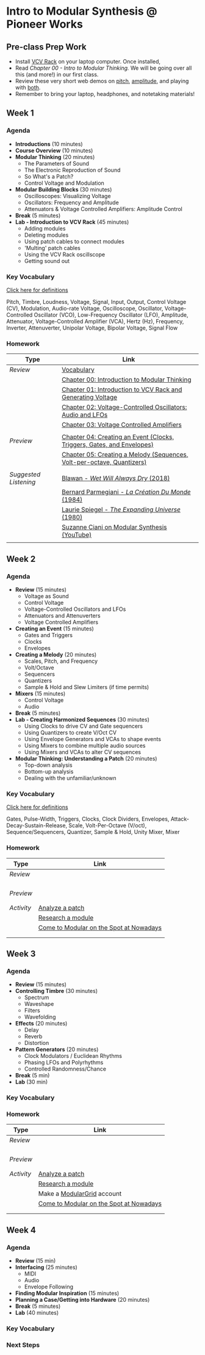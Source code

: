 # Intro to Modular Synthesis @ Pioneer Works







## Pre-class Prep Work

- Install [VCV Rack](vcvrack.com) on your laptop computer.  Once installed, 
- Read *Chapter 00 - Intro to Modular Thinking.*  We will be going over all this (and more!) in our first class.  
- Review these very short web demos on [pitch](https://learningsynths.ableton.com/making-changes/amplitude),  [amplitude](https://learningsynths.ableton.com/making-changes/pitch), and playing with [both](https://learningsynths.ableton.com/making-changes/play-with-amplitude-and-pitch).
- Remember to bring your laptop, headphones, and notetaking materials!



## Week 1

### Agenda

- **Introductions** (10 minutes)
- **Course Overview** (10 minutes)
- **Modular Thinking** (20 minutes)
  - The Parameters of Sound
  - The Electronic Reproduction of Sound
  - So What's a Patch?
  - Control Voltage and Modulation
- **Modular Building Blocks** (30 minutes)
  - Oscilloscopes: Visualizing Voltage
  - Oscillators: Frequency and Amplitude
  - Attenuators & Voltage Controlled Amplifiers: Amplitude Control
- **Break** (5 minutes)
- **Lab - Introduction to VCV Rack** (45 minutes)
  - Adding modules
  - Deleting modules
  - Using patch cables to connect modules
  - 'Multing' patch cables
  - Using the VCV Rack oscillscope
  - Getting sound out

### Key Vocabulary

[Click here for definitions](./glossary.md#week-1)

Pitch, Timbre, Loudness, Voltage, Signal, Input, Output, Control Voltage (CV), Modulation, Audio-rate Voltage, Oscilloscope, Oscillator, Voltage-Controlled Oscillator (VCO), Low-Frequency Oscillator (LFO), Amplitude, Attenuator, Voltage-Controlled Amplifier (VCA), Hertz (Hz), Frequency, Inverter, Attenuverter, Unipolar Voltage, Bipolar Voltage, Signal Flow

### Homework

| Type                  | Link                                                         |
| --------------------- | ------------------------------------------------------------ |
| *Review*              | [Vocabulary]()                                               |
|                       | [Chapter 00: Introduction to Modular Thinking]()             |
|                       | [Chapter 01: Introduction to VCV Rack and Generating Voltage]() |
|                       | [Chapter 02: Voltage-Controlled Oscillators: Audio and LFOs]() |
|                       | [Chapter 03: Voltage Controlled Amplifiers]()                |
|                       |                                                              |
| *Preview*             | [Chapter 04: Creating an Event (Clocks, Triggers, Gates, and Envelopes)]() |
|                       | [Chapter 05: Creating a Melody (Sequences, Volt-per-octave, Quantizers)]() |
|                       |                                                              |
| *Suggested Listening* | [Blawan - *Wet Will Always Dry* (2018)]()                    |
|                       | [Bernard Parmegiani - *La Création Du Monde* (1984)]()       |
|                       | [Laurie Spiegel - *The Expanding Universe* (1980)]()         |
|                       | [Suzanne Ciani on Modular Synthesis (YouTube)](https://www.youtube.com/watch?v=QRx-YdqHLus&t=250s) |
|                       |                                                              |





## Week 2

### Agenda

- **Review** (15 minutes)
  - Voltage as Sound
  - Control Voltage
  - Voltage-Controlled Oscillators and LFOs
  - Attenuators and Attenuverters
  - Voltage Controlled Amplifiers
- **Creating an Event** (15 minutes)
  - Gates and Triggers
  - Clocks
  - Envelopes
- **Creating a Melody** (20 minutes)
  - Scales, Pitch, and Frequency
  - Volt/Octave
  - Sequencers
  - Quantizers
  - Sample & Hold and Slew Limiters (if time permits)
- **Mixers** (15 minutes)
  - Control Voltage
  - Audio
- **Break** (5 minutes)
- **Lab - Creating Harmonized Sequences** (30 minutes)
  - Using Clocks to drive CV and Gate sequencers
  - Using Quantizers to create V/Oct CV
  - Using Envelope Generators and VCAs to shape events
  - Using Mixers to combine multiple audio sources
  - Using Mixers and VCAs to alter CV sequences
- **Modular Thinking: Understanding a Patch** (20 minutes)
  - Top-down analysis
  - Bottom-up analysis
  - Dealing with the unfamiliar/unknown

### Key Vocabulary

[Click here for definitions](./glossary.md#week-2)

Gates, Pulse-Width, Triggers, Clocks, Clock Dividers, Envelopes, Attack-Decay-Sustain-Release, Scale, Volt-Per-Octave (V/oct), Sequence/Sequencers, Quantizer, Sample & Hold, Unity Mixer, Mixer

### Homework

| Type       | Link                                        |
| ---------- | ------------------------------------------- |
| *Review*   |                                             |
|            |                                             |
|            |                                             |
|            |                                             |
|            |                                             |
| *Preview*  |                                             |
|            |                                             |
|            |                                             |
| *Activity* | [Analyze a patch]()                         |
|            | [Research a module]()                       |
|            | [Come to Modular on the Spot at Nowadays]() |
|            |                                             |
|            |                                             |



## Week 3

### Agenda

- **Review** (15 minutes)
- **Controlling Timbre** (30 minutes)
  - Spectrum
  - Waveshape
  - Filters
  - Wavefolding
- **Effects** (20 minutes)
  - Delay
  - Reverb
  - Distortion
- **Pattern Generators** (20 minutes)
  - Clock Modulators / Euclidean Rhythms
  - Phasing LFOs and Polyrhythms
  - Controlled Randomness/Chance
- **Break** (5 min)
- **Lab** (30 min)

### Key Vocabulary

### Homework

| Type       | Link                                        |
| ---------- | ------------------------------------------- |
| *Review*   |                                             |
|            |                                             |
|            |                                             |
|            |                                             |
|            |                                             |
| *Preview*  |                                             |
|            |                                             |
|            |                                             |
| *Activity* | [Analyze a patch]()                         |
|            | [Research a module]()                       |
|            | Make a [ModularGrid]() account              |
|            | [Come to Modular on the Spot at Nowadays]() |
|            |                                             |
|            |                                             |



## Week 4

### Agenda

- **Review** (15 min)
- **Interfacing** (25 minutes)
  - MIDI
  - Audio
  - Envelope Following
- **Finding Modular Inspiration** (15 minutes)
- **Planning a Case/Getting into Hardware** (20 minutes)
- **Break** (5 minutes)
- **Lab** (40 minutes)

### Key Vocabulary

### Next Steps

